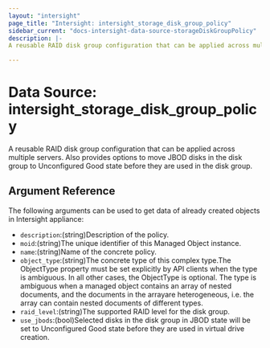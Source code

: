 ```yaml
---
layout: "intersight"
page_title: "Intersight: intersight_storage_disk_group_policy"
sidebar_current: "docs-intersight-data-source-storageDiskGroupPolicy"
description: |-
A reusable RAID disk group configuration that can be applied across multiple servers. Also provides options to move JBOD disks in the disk group to Unconfigured Good state before they are used in the disk group.

---
```


# Data Source: intersight_storage_disk_group_policy
A reusable RAID disk group configuration that can be applied across multiple servers. Also provides options to move JBOD disks in the disk group to Unconfigured Good state before they are used in the disk group.

## Argument Reference
The following arguments can be used to get data of already created objects in Intersight appliance:
* `description`:(string)Description of the policy.
* `moid`:(string)The unique identifier of this Managed Object instance.
* `name`:(string)Name of the concrete policy.
* `object_type`:(string)The concrete type of this complex type.The ObjectType property must be set explicitly by API clients when the type is ambiguous. In all other cases, the ObjectType is optional. The type is ambiguous when a managed object contains an array of nested documents, and the documents in the arrayare heterogeneous, i.e. the array can contain nested documents of different types.
* `raid_level`:(string)The supported RAID level for the disk group.
* `use_jbods`:(bool)Selected disks in the disk group in JBOD state will be set to Unconfigured Good state before they are used in virtual drive creation.
